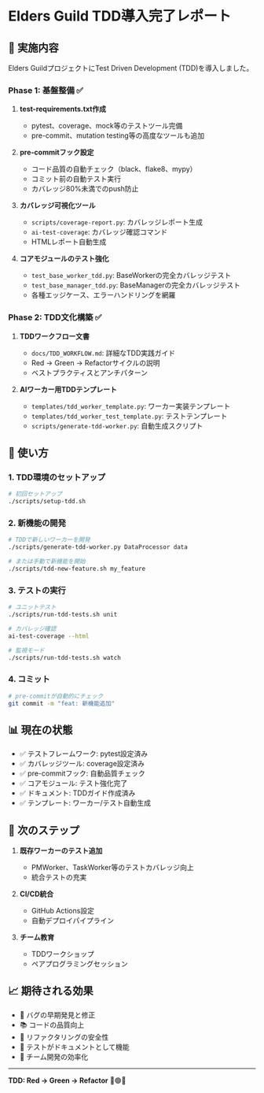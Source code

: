 # Elders Guild TDD導入完了レポート

## 🎯 実施内容

Elders GuildプロジェクトにTest Driven Development (TDD)を導入しました。

### Phase 1: 基盤整備 ✅

1. **test-requirements.txt作成**
   - pytest、coverage、mock等のテストツール完備
   - pre-commit、mutation testing等の高度なツールも追加

2. **pre-commitフック設定**
   - コード品質の自動チェック（black、flake8、mypy）
   - コミット前の自動テスト実行
   - カバレッジ80%未満でのpush防止

3. **カバレッジ可視化ツール**
   - `scripts/coverage-report.py`: カバレッジレポート生成
   - `ai-test-coverage`: カバレッジ確認コマンド
   - HTMLレポート自動生成

4. **コアモジュールのテスト強化**
   - `test_base_worker_tdd.py`: BaseWorkerの完全カバレッジテスト
   - `test_base_manager_tdd.py`: BaseManagerの完全カバレッジテスト
   - 各種エッジケース、エラーハンドリングを網羅

### Phase 2: TDD文化構築 ✅

1. **TDDワークフロー文書**
   - `docs/TDD_WORKFLOW.md`: 詳細なTDD実践ガイド
   - Red → Green → Refactorサイクルの説明
   - ベストプラクティスとアンチパターン

2. **AIワーカー用TDDテンプレート**
   - `templates/tdd_worker_template.py`: ワーカー実装テンプレート
   - `templates/tdd_worker_test_template.py`: テストテンプレート
   - `scripts/generate-tdd-worker.py`: 自動生成スクリプト

## 🚀 使い方

### 1. TDD環境のセットアップ

```bash
# 初回セットアップ
./scripts/setup-tdd.sh
```

### 2. 新機能の開発

```bash
# TDDで新しいワーカーを開発
./scripts/generate-tdd-worker.py DataProcessor data

# または手動で新機能を開始
./scripts/tdd-new-feature.sh my_feature
```

### 3. テストの実行

```bash
# ユニットテスト
./scripts/run-tdd-tests.sh unit

# カバレッジ確認
ai-test-coverage --html

# 監視モード
./scripts/run-tdd-tests.sh watch
```

### 4. コミット

```bash
# pre-commitが自動的にチェック
git commit -m "feat: 新機能追加"
```

## 📊 現在の状態

- ✅ テストフレームワーク: pytest設定済み
- ✅ カバレッジツール: coverage設定済み
- ✅ pre-commitフック: 自動品質チェック
- ✅ コアモジュール: テスト強化完了
- ✅ ドキュメント: TDDガイド作成済み
- ✅ テンプレート: ワーカー/テスト自動生成

## 🎯 次のステップ

1. **既存ワーカーのテスト追加**
   - PMWorker、TaskWorker等のテストカバレッジ向上
   - 統合テストの充実

2. **CI/CD統合**
   - GitHub Actions設定
   - 自動デプロイパイプライン

3. **チーム教育**
   - TDDワークショップ
   - ペアプログラミングセッション

## 📈 期待される効果

- 🐛 バグの早期発見と修正
- 📚 コードの品質向上
- 🔄 リファクタリングの安全性
- 📖 テストがドキュメントとして機能
- 👥 チーム開発の効率化

---

**TDD: Red → Green → Refactor** 🔴🟢🔵
